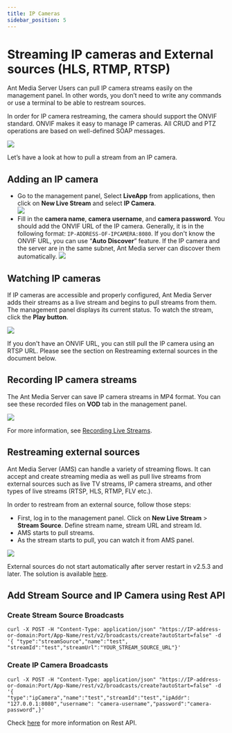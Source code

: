 ```yaml
---
title: IP Cameras
sidebar_position: 5
---
```


# Streaming IP cameras and External sources (HLS, RTMP, RTSP)

Ant Media Server Users can pull IP camera streams easily on the management panel. In other words, you don’t need to write any commands or use a terminal to be able to restream sources.

In order for IP camera restreaming, the camera should support the ONVIF standard. ONVIF makes it easy to manage IP cameras. All CRUD and PTZ operations are based on well-defined SOAP messages.

![](@site/static/img/onvif_conformance.gif)

Let’s have a look at how to pull a stream from an IP camera.

## Adding an IP camera

*   Go to the management panel, Select **LiveApp** from applications, then click on **New Live Stream** and select **IP Camera**.  
    ![](@site/static/img/re-stream-add-ip-camera-1.png)
*   Fill in the **camera name**, **camera** **username**, and **camera password**. You should add the ONVIF URL of the IP camera. Generally, it is in the following format: ```IP-ADDRESS-OF-IPCAMERA:8080```. If you don't know the ONVIF URL, you can use “**Auto Discover**” feature. If the IP camera and the server are in the same subnet, Ant Media server can discover them automatically.
    ![](@site/static/img/publish-live-stream/IP-Camera-and-External-Sources/IP-Camera-Add.png)

## Watching IP cameras

If IP cameras are accessible and properly configured, Ant Media Server adds their streams as a live stream and begins to pull streams from them. The management panel displays its current status. To watch the stream, click the **Play button**.

![](@site/static/img/publish-live-stream/IP-Camera-and-External-Sources/IP-Camera-Play.png)

If you don't have an ONVIF URL, you can still pull the IP camera using an RTSP URL. Please see the section on Restreaming external sources in the document below.

## Recording IP camera streams

The Ant Media Server can save IP camera streams in MP4 format. You can see these recorded files on **VOD** tab in the management panel.

![](@site/static/img/publish-live-stream/IP-Camera-and-External-Sources/IP-Camera-Recording.png)

For more information, see [Recording Live Streams](https://antmedia.io/docs/guides/recording-live-streams/).

## Restreaming external sources

Ant Media Server (AMS) can handle a variety of streaming flows. It can accept and create streaming media as well as pull live streams from external sources such as live TV streams, IP camera streams, and other types of live streams (RTSP, HLS, RTMP, FLV etc.).

In order to restream from an external source, follow those steps:

*   First, log in to the management panel. Click on 
**New Live Stream** > **Stream Source**. Define stream name, stream URL and stream Id.
*   AMS starts to pull streams.
*   As the stream starts to pull, you can watch it from AMS panel.

![](@site/static/img/publish-live-stream/IP-Camera-and-External-Sources/Stream-Source.png)

External sources do not start automatically after server restart in v2.5.3 and later. The solution is available [here](https://github.com/orgs/ant-media/discussions/5011).

## Add Stream Source and IP Camera using Rest API

### Create Stream Source Broadcasts

```
curl -X POST -H "Content-Type: application/json" "https://IP-address-or-domain:Port/App-Name/rest/v2/broadcasts/create?autoStart=false" -d '{ "type":"streamSource","name":"test",
"streamId":"test","streamUrl":"YOUR_STREAM_SOURCE_URL"}'
```
### Create IP Camera Broadcasts

```
curl -X POST -H "Content-Type: application/json" "https://IP-address-or-domain:Port/App-Name/rest/v2/broadcasts/create?autoStart=false" -d '{
"type":"ipCamera","name":"test","streamId":"test","ipAddr":  "127.0.0.1:8080","username": "camera-username","password":"camera-password",}'
```
Check [here](https://antmedia.io/docs/category/rest-api-guide/) for more information on Rest API.
